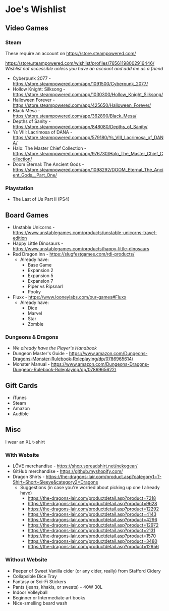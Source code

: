 # Joe's Wishlist

## Video Games

### Steam
These require an account on https://store.steampowered.com/

https://store.steampowered.com/wishlist/profiles/76561198002916446/  
*Wishlist not accessible unless you have an account and add me as a friend*

- Cyberpunk 2077 - https://store.steampowered.com/app/1091500/Cyberpunk_2077/
- Hollow Knight: Silksong - https://store.steampowered.com/app/1030300/Hollow_Knight_Silksong/
- Halloween Forever - https://store.steampowered.com/app/425650/Halloween_Forever/
- Black Mesa - https://store.steampowered.com/app/362890/Black_Mesa/
- Depths of Sanity - https://store.steampowered.com/app/848080/Depths_of_Sanity/
- Ys VIII: Lacrimosa of DANA - https://store.steampowered.com/app/579180/Ys_VIII_Lacrimosa_of_DANA/
- Halo: The Master Chief Collection - https://store.steampowered.com/app/976730/Halo_The_Master_Chief_Collection/
- Doom Eternal: The Ancient Gods - https://store.steampowered.com/app/1098292/DOOM_Eternal_The_Ancient_Gods__Part_One/

### Playstation
- The Last of Us Part II (PS4)

## Board Games
- Unstable Unicorns - https://www.unstablegames.com/products/unstable-unicorns-travel-edition
- Happy Little Dinosaurs - https://www.unstablegames.com/products/happy-little-dinosaurs
- Red Dragon Inn - https://slugfestgames.com/rdi-products/
  - Already have:
    - Base Game
    - Expansion 2
    - Expansion 5
    - Expansion 7
    - Piper vs Ripsnarl
    - Pooky
- Fluxx - https://www.looneylabs.com/our-games#Fluxx
  - Already have:
    - Dice
    - Marvel
    - Star
    - Zombie

### Dungeons & Dragons
- *We already have the Player's Handbook*
- Dungeon Master's Guide - https://www.amazon.com/Dungeons-Dragons-Monster-Rulebook-Roleplaying/dp/0786965614/
- Monster Manual - https://www.amazon.com/Dungeons-Dragons-Dungeon-Rulebook-Roleplaying/dp/0786965622/

## Gift Cards
- iTunes
- Steam
- Amazon
- Audible

## Misc
I wear an XL t-shirt

### With Website

- LÖVE merchandise - https://shop.spreadshirt.net/nekogear/
- GitHub merchandise - https://github.myshopify.com/
- Dragon Shirts - https://the-dragons-lair.com/product.asp?category1=T-Shirt+Short+Sleeve&category2=Dragons
  - Suggestions (in case you're worried about picking up one I already have)
    - https://the-dragons-lair.com/productdetail.asp?product=7218
    - https://the-dragons-lair.com/productdetail.asp?product=9628
    - https://the-dragons-lair.com/productdetail.asp?product=12292
    - https://the-dragons-lair.com/productdetail.asp?product=4143
    - https://the-dragons-lair.com/productdetail.asp?product=4296
    - https://the-dragons-lair.com/productdetail.asp?product=12972
    - https://the-dragons-lair.com/productdetail.asp?product=2131
    - https://the-dragons-lair.com/productdetail.asp?product=1570
    - https://the-dragons-lair.com/productdetail.asp?product=3480
    - https://the-dragons-lair.com/productdetail.asp?product=12956

### Without Website
- Peeper of Sweet Vanilla cider (or any cider, really) from Stafford Cidery
- Collapsible Dice Tray
- Fantasy or Sci-Fi Stickers
- Pants (jeans, khakis, or sweats) - 40W 30L
- Indoor Volleyball
- Beginner or Intermediate art books
- Nice-smelling beard wash
